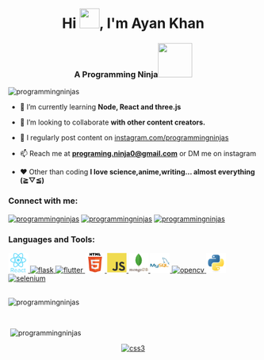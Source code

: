 <h1 align="center">Hi <img src="https://c.tenor.com/nebZyl8oN7IAAAAi/wave-hello.gif" width="40" height="40">, I'm Ayan Khan</h1>
<h3 align="center">A Programming Ninja<img src="http://www.clipartbest.com/cliparts/bcy/6n9/bcy6n9dxi.gif" width="69" height="69"></h3>

<p align="left"> <img src="https://komarev.com/ghpvc/?username=programmingninjas&label=Profile%20views&color=0e75b6&style=flat" alt="programmingninjas" /></p>

- 🌱 I’m currently learning **Node, React and three.js**

- 👯 I’m looking to collaborate **with other content creators.**

- 📝 I regularly post content on [instagram.com/programmingninjas](https://instagram.com/programmingninjas)

- 📫 Reach me at **programing.ninja0@gmail.com** or DM me on instagram

- ♥️ Other than coding **I love science,anime,writing... almost everything (≧▽≦)**

<h3 align="left">Connect with me:</h3>
<p align="left">
<a href="https://instagram.com/programmingninjas" target="blank"><img align="center" src="https://raw.githubusercontent.com/rahuldkjain/github-profile-readme-generator/master/src/images/icons/Social/instagram.svg" alt="programmingninjas" height="30" width="40" /></a>
<a href="https://twitter.com/ninjaprograming" target="blank"><img align="center" src="https://raw.githubusercontent.com/rahuldkjain/github-profile-readme-generator/master/src/images/icons/Social/twitter.svg" alt="programmingninjas" height="30" width="40" /></a>
<a href="https://www.linkedin.com/in/ayankhan3105/" target="blank"><img align="center" src="https://content.linkedin.com/content/dam/me/business/en-us/amp/brand-site/v2/bg/LI-Logo.svg.original.svg" alt="programmingninjas" height="60" width="100" /></a>
</p>

<h3 align="left">Languages and Tools:</h3><a href="https://reactjs.org/" target="_blank" rel="noreferrer"> <img src="https://raw.githubusercontent.com/devicons/devicon/master/icons/react/react-original-wordmark.svg" alt="react" width="40" height="40"/> </a><a href="https://flask.palletsprojects.com/" target="_blank"> <img src="https://www.vectorlogo.zone/logos/pocoo_flask/pocoo_flask-icon.svg" alt="flask" width="40" height="40"/> </a> <a href="https://flutter.dev" target="_blank"> <img src="https://www.vectorlogo.zone/logos/flutterio/flutterio-icon.svg" alt="flutter" width="40" height="40"/> </a> <a href="https://www.w3.org/html/" target="_blank"> <img src="https://raw.githubusercontent.com/devicons/devicon/master/icons/html5/html5-original-wordmark.svg" alt="html5" width="40" height="40"/> </a> <a href="https://developer.mozilla.org/en-US/docs/Web/JavaScript" target="_blank"> <img src="https://raw.githubusercontent.com/devicons/devicon/master/icons/javascript/javascript-original.svg" alt="javascript" width="40" height="40"/> </a> <a href="https://www.mongodb.com/" target="_blank"> <img src="https://raw.githubusercontent.com/devicons/devicon/master/icons/mongodb/mongodb-original-wordmark.svg" alt="mongodb" width="40" height="40"/> </a> <a href="https://www.mysql.com/" target="_blank"> <img src="https://raw.githubusercontent.com/devicons/devicon/master/icons/mysql/mysql-original-wordmark.svg" alt="mysql" width="40" height="40"/> </a> <a href="https://opencv.org/" target="_blank"> <img src="https://www.vectorlogo.zone/logos/opencv/opencv-icon.svg" alt="opencv" width="40" height="40"/> </a> <a href="https://www.python.org" target="_blank"> <img src="https://raw.githubusercontent.com/devicons/devicon/master/icons/python/python-original.svg" alt="python" width="40" height="40"/> </a> <a href="https://www.selenium.dev" target="_blank"> <img src="https://raw.githubusercontent.com/detain/svg-logos/780f25886640cef088af994181646db2f6b1a3f8/svg/selenium-logo.svg" alt="selenium" width="40" height="40"/> </a> 
<br/>
<br>
<p><img src="https://github-readme-stats.vercel.app/api/top-langs?username=programmingninjas&show_icons=true&locale=en&layout=compact" alt="programmingninjas" /></p>
<br/>
<p>&nbsp;<img src="https://github-readme-stats.vercel.app/api?username=programmingninjas&show_icons=true&locale=en" alt="programmingninjas" /></p>
<p align="center">
<a href="https://www.w3schools.com/css/" target="_blank"> <img src="https://c.tenor.com/JOPiRS_GGggAAAAi/%E5%BF%8D%E8%80%85-%E6%8B%9C%E6%8B%9C.gif" alt="css3" width="266" height="263"/> </a></p>
